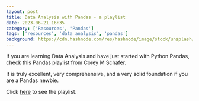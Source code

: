 ```yaml
---
layout: post
title: Data Analysis with Pandas - a playlist
date: 2023-06-21 16:35
category: ['Resources', 'Pandas']
tags: ['resources', 'data analysis', 'pandas']
background: https://cdn.hashnode.com/res/hashnode/image/stock/unsplash/e3mu-MTj7Xk/upload/3975089564ee52d51aeffe695a6ebc9a.jpeg?w=1600&h=840&fit=crop&crop=entropy&auto=compress,format&format=webp
---
```


If you are learning Data Analysis and have just started with Python Pandas, check this Pandas playlist from Corey M Schafer.

It is truly excellent, very comprehensive, and a very solid foundation if you are a Pandas newbie.

Click [here](https://youtu.be/ZyhVh-qRZPA) to see the playlist.
